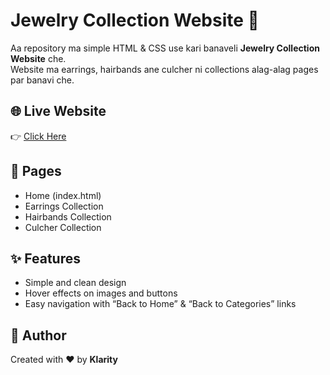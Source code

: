 # Jewelry Collection Website 💍  

Aa repository ma simple HTML & CSS use kari banaveli **Jewelry Collection Website** che.  
Website ma earrings, hairbands ane culcher ni collections alag-alag pages par banavi che.  

## 🌐 Live Website  
👉 [Click Here]( https://klarity-oss.github.io/klarity.github.io/)  


## 📂 Pages  
- Home (index.html)  
- Earrings Collection  
- Hairbands Collection  
- Culcher Collection  

## ✨ Features  
- Simple and clean design  
- Hover effects on images and buttons  
- Easy navigation with “Back to Home” & “Back to Categories” links  

## 👩 Author  
Created with ❤️ by **Klarity**  

